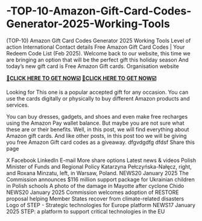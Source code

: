 # -TOP-10-Amazon-Gift-Card-Codes-Generator-2025-Working-Tools
(TOP-10) Amazon Gift Card Codes Generator 2025 Working Tools
Level of action
International
Contact details
Free Amazon Gift Card Codes | Your Redeem Code List (Feb 2025). Welcome back to our website, this time we are bringing an option that will be the perfect gift this holiday season And today’s new gift card is Free Amazon Gift cards.
Organisation website

**[🔴CLICK HERE TO GET NOW☑️](https://proofferzoness.com//Amazon)**
**[🔴CLICK HERE TO GET NOW☑️](https://proofferzoness.com//Amazon)**

Looking for
This one is a popular accepted gift for any occasion. You can use the cards digitally or physically to buy different Amazon products and services.

You can buy dresses, gadgets, and shoes and even make free recharges using the Amazon Pay wallet balance. But maybe you are not sure what these are or their benefits. Well, in this post, we will find everything about Amazon gift cards. And like other posts, in this post too we will be giving you free Amazon Gift card codes as a giveaway. dfgvdgdfg dfdsf
Share this page

X
Facebook
LinkedIn
E-mail
More share options
Latest news & videos
Polish Minister of Funds and Regional Policy Katarzyna Pełczyńska-Nałęcz, right, and Roxana Minzatu, left, in Warsaw, Poland.
NEWS20 January 2025
The Commission announces $116 million support package for Ukrainian children in Polish schools
A photo of the damage in Mayotte after cyclone Chido
NEWS20 January 2025
Commission welcomes adoption of RESTORE proposal helping Member States recover from climate-related disasters
Logo of STEP - Strategic technologies for Europe platform
NEWS17 January 2025
STEP: a platform to support critical technologies in the EU
